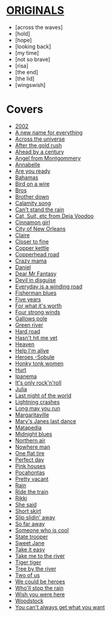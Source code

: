 


# [ORIGINALS](https://drive.google.com/drive/folders/1z0ft2zOqth9AEzh6ZIvWN7xUag6-_nIx?usp=sharing)
- [across the waves]
- [hold]
- [hope]
- [looking back]
- [my time]
- [not so brave]
- [risa]
- [the end]
- [the lid]
- [wingswish]

# Covers 
- [2002](https://www.youtube.com/watch?v=873Y6t-uCvE)
- [A new name for everything](https://www.youtube.com/watch?v=KMPPVUPUC1E)
- [Across the universe](https://www.youtube.com/watch?v=a4UQJwd3awQ)
- [After the gold rush](https://www.youtube.com/watch?v=d6Zf4D1tHdw)
- [Ahead by a century](https://www.youtube.com/watch?v=QE2joQsWXJg)
- [Angel from Montgommery](https://www.youtube.com/watch?v=WKjIDJAP7Lg)
- [Annabelle](https://www.youtube.com/watch?v=yOk1UDGSIcc)
- [Are you ready](https://www.youtube.com/watch?v=MmDQJjCHDOQ)
- [Bahamas](https://www.youtube.com/watch?v=w_BbyXcMh7Y)
- [Bird on a wire](https://www.youtube.com/watch?v=qq9hT-FdknE)
- [Bros](https://www.youtube.com/watch?v=TD_Q9CxXTo4)
- [Brother down](https://www.youtube.com/watch?v=71EnaOs-Xdk)
- [Calamity song](https://www.youtube.com/watch?v=lcGSEbfegrs)
- [Can't stand the rain](https://www.youtube.com/watch?v=_RWKphdVsXg)
- [Cat, Suit, etc from Deja Voodoo](https://www.youtube.com/watch?v=M_YUnyKxgJ4)
- [Cinnamon girl](https://www.youtube.com/watch?v=jREf47BPe5w)
- [City of New Orleans](https://www.youtube.com/watch?v=jWYWaayje3o)
- [Claire](https://www.youtube.com/watch?v=bvIJs5_2PD4)
- [Closer to fine](https://www.youtube.com/watch?v=HUgwM1Ky228)
- [Copper kettle](https://www.youtube.com/watch?v=_r4He-YOm1o&list=OLAK5uy_m9akF4iT5WLjaCT16gSim-qVr0rHA-DgU&index=3)
- [Copperhead road](https://www.youtube.com/watch?v=xvaEJzoaYZk)
- [Crazy mama](https://www.youtube.com/watch?v=lcY5SQECqks)
- [Daniel](https://www.youtube.com/watch?v=-9xib-hCm6c)
- [Dear Mr Fantasy](https://www.youtube.com/watch?v=sS_eHdqcrM8)
- [Devil in disguise](https://www.youtube.com/watch?v=qVj6QBhdmiw)
- [Everyday is a  winding road](https://www.youtube.com/watch?v=e3QK_NwfECg)
- [Fisherman blues](https://www.youtube.com/watch?v=a4UQJwd3awQ)
- [Five years](https://www.youtube.com/watch?v=2ObjtVdsV3I)
- [For what it's worth](https://www.youtube.com/watch?v=gp5JCrSXkJY)
- [Four strong winds](https://www.youtube.com/watch?v=DP9UjLeLN5A&list=RDDP9UjLeLN5A&start_radio=1)
- [Gallows pole](https://www.youtube.com/watch?v=CmxaT37yeOs)
- [Green river](https://www.youtube.com/watch?v=3WbmBK9BR9U)
- [Hard road](https://www.youtube.com/watch?v=LRGyGEtZyY4)
- [Hasn't hit me yet](https://www.youtube.com/watch?v=oMt0skVPC0o)
- [Heaven](https://www.youtube.com/watch?v=JAa7J10D8Qw)
- [Help I'm alive](https://www.youtube.com/watch?v=ZoK63Bk7pgw)
- [Heroes -Sobule](https://www.youtube.com/watch?v=xlsAdYjUzI4)
- [Honky tonk women](https://www.youtube.com/watch?v=hqqkGxZ1_8I)
- [Hurt](https://www.youtube.com/watch?v=8AHCfZTRGiI)
- [Ipanema](https://www.youtube.com/watch?v=s61-e29Vr6Q)
- [It's only rock'n'roll](https://www.youtube.com/watch?v=DmgCy__eUa8)
- [Julia](https://www.youtube.com/watch?v=OKDloS2gBHs)
- [Last night of the world](https://www.youtube.com/watch?v=ZoK63Bk7pgw)
- [Lightning crashes](https://www.youtube.com/watch?v=xsJ4O-nSveg)
- [Long may you run](https://www.youtube.com/watch?v=dVM8_jAL86w)
- [Margaritaville](https://www.youtube.com/watch?v=mrF4nF8VUb4)
- [Mary's Janes last dance](https://www.youtube.com/watch?v=YtZeVx5Om4c)
- [Matapedia](https://www.youtube.com/watch?v=I8q9GeHUp2w)
- [Midnight blues](https://www.youtube.com/watch?v=_EQeEXEswgo)
- [Northern air](https://www.youtube.com/watch?v=0RIcuFySNXE)
- [Nowhere man](https://www.youtube.com/watch?v=8scSwaKbE64)
- [One flat tire](https://www.youtube.com/watch?v=iWybOqVHAog)
- [Perfect day](https://www.youtube.com/watch?v=V0--emrNth8)
- [Pink houses](https://www.youtube.com/watch?v=qOfkpu6749w)
- [Pocahontas](https://www.youtube.com/watch?v=bJPq90mBXEE)
- [Pretty vacant](https://www.youtube.com/watch?v=2sQaJNtbSzI)
- [Rain](https://www.youtube.com/watch?v=cK5G8fPmWeA)
- [Ride the train](https://www.youtube.com/watch?v=9GlNKST3_Rc)
- [Rikki](https://www.youtube.com/watch?v=UfZWp-hGCdA)
- [She said](https://www.youtube.com/watch?v=rLzfo59AdEc)
- [Short skirt](https://www.youtube.com/watch?v=85zV1fpSJQ0)
- [Slip slidin' away](https://www.youtube.com/watch?v=iUODdPpnxcA)
- [So far away](https://www.youtube.com/watch?v=8QsE7Ln9dn8)
- [Someone who is cool](https://www.youtube.com/watch?v=eimpocAKIv0)
- [State trooper](https://www.youtube.com/watch?v=nU5MyNuBdhg)
- [Sweet Jane](https://www.youtube.com/watch?v=Fa9nN3G2CSg)
- [Take it easy](https://www.youtube.com/watch?v=EWw9M_hPJbU)
- [Take me to the river](https://www.youtube.com/watch?v=9FBUgdhxe9M)
- [Tiger tiger](https://www.youtube.com/watch?v=DRpMsCRIS_o)
- [Tree by the river](https://www.youtube.com/watch?v=ocr2-7W1GHw)
- [Two of us](https://www.youtube.com/watch?v=cLQox8e9688)
- [We could be heroes](https://www.youtube.com/watch?v=YLp2cW7ICCU)
- [Who'll stop the rain](https://www.youtube.com/watch?v=lIPan-rEQJA)
- [Wish you were here](https://www.youtube.com/watch?v=hjpF8ukSrvk)
- [Woodstock](https://www.youtube.com/watch?v=Irb-B2mwAJU)
- [You can't always get what you want](https://www.youtube.com/watch?v=krxU5Y9lCS8)

